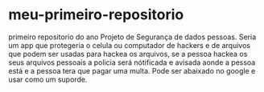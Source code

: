 # meu-primeiro-repositorio
primeiro repositorio do ano
Projeto de Segurança de dados pessoas.
Seria um app que protegeria o celula ou computador de hackers e de arquivos que podem ser usadas para
hackea os arquivos, se a pessoa hackea os seus arquivos pessoais a policia será nótificada e avisada aonde a pessoa está e a pessoa tera que pagar uma multa.
Pode ser abaixado no google e usar como um suporde.
